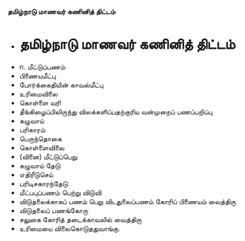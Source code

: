 **தமிழ்நாடு மாணவர் கணினித் திட்டம்**
- # தமிழ்நாடு மாணவர் கணினித் திட்டம்
- n. மீட்டுப்பணம்
- பிணையமீட்பு
- போர்க்கைதியின் காவல்மீட்பு
- உரிமைவிலை
- கொள்ளை வரி
- தீங்கிழைப்பிலிருந்து விலக்களிப்பதற்குரிய வன்முறைப் பணப்பறிப்பு
- கழுவாய்
- பரிகாரம்
- பெருந்தொகை
- கொள்ளைவிலை
- (வினை) மீட்டுப்பெறு
- கழுவாய் தேடு
- எதிரீடுசெய்
- பரிடிசகாரந்தேடு
- மீட்பபுப்பணம் பெற்று விடுவி
- விடுதலைக்காகப் பணம் பெறு விடதுலைப்பணம் கோரிப் பிணையம் வைத்திரு
- விடுதலைப் பணங்கோரு
- சலுகை கோரித் தடைக்காவலில் வைத்திரு
- உரிமையை விலைகொடுததுவாங்கு.

